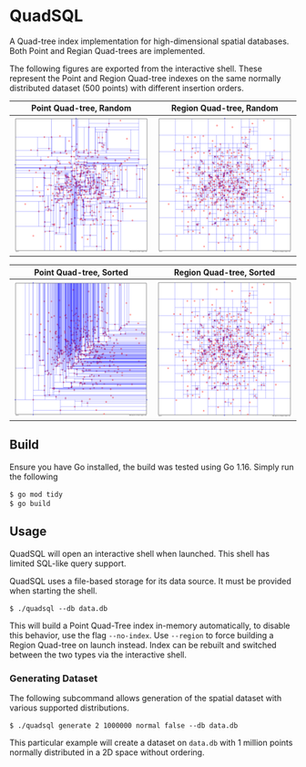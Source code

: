 # QuadSQL

A Quad-tree index implementation for high-dimensional spatial databases. Both Point and Regian Quad-trees are implemented.

The following figures are exported from the interactive shell. These represent the Point and Region Quad-tree indexes on the same normally distributed dataset (500 points) with different insertion orders.

|              Point Quad-tree, Random               |               Region Quad-tree, Random               |
| :------------------------------------------------: | :--------------------------------------------------: |
| ![Point Quad-tree](./docs/normal-random-point.svg) | ![Region Quad-tree](./docs/normal-random-region.svg) |

|              Point Quad-tree, Sorted               |               Region Quad-tree, Sorted               |
| :------------------------------------------------: | :--------------------------------------------------: |
| ![Point Quad-tree](./docs/normal-sorted-point.svg) | ![Region Quad-tree](./docs/normal-sorted-region.svg) |

## Build

Ensure you have Go installed, the build was tested using Go 1.16. Simply run the following

```shell
$ go mod tidy
$ go build
```

## Usage

QuadSQL will open an interactive shell when launched. This shell has limited SQL-like query support.

QuadSQL uses a file-based storage for its data source. It must be provided when starting the shell.

```shell
$ ./quadsql --db data.db
```

This will build a Point Quad-Tree index in-memory automatically, to disable this behavior, use the flag `--no-index`. Use `--region` to force building a Region Quad-tree on launch instead. Index can be rebuilt and switched between the two types via the interactive shell.

### Generating Dataset

The following subcommand allows generation of the spatial dataset with various supported distributions.

```shell
$ ./quadsql generate 2 1000000 normal false --db data.db
```

This particular example will create a dataset on `data.db` with 1 million points normally distributed in a 2D space without ordering.
